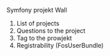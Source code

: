 Symfony projekt Wall
1. List of projects
2. Questions to the project
3. Tag to the prowjekt
4. Registrability (FosUserBundle)